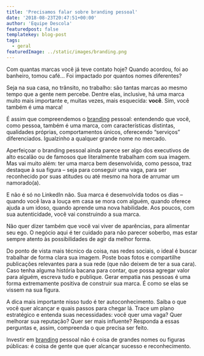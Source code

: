 ```yaml
---
title: 'Precisamos falar sobre branding pessoal'
date: '2018-08-23T20:47:51+00:00'
author: 'Equipe Descola'
featuredpost: false
templatekey: blog-post
tags:
  - geral
featuredImage: ../static/images/branding.png
---
```


Com quantas marcas você já teve contato hoje? Quando acordou, foi ao banheiro, tomou café… Foi impactado por quantos nomes diferentes?

Seja na sua casa, no trânsito, no trabalho: são tantas marcas ao mesmo tempo que a gente nem percebe. Dentre elas, inclusive, há uma marca muito mais importante e, muitas vezes, mais esquecida: **você**. Sim, você também é uma marca!

É assim que compreendemos o [branding](https://descola.org/curso/branding) pessoal: entendendo que você, como pessoa, também é uma marca, com características distintas, qualidades próprias, comportamentos únicos, oferecendo “serviços” diferenciados. Igualzinho a qualquer grande nome no mercado.

Aperfeiçoar o branding pessoal ainda parece ser algo dos executivos de alto escalão ou de famosos que literalmente trabalham com sua imagem. Mas vai muito além: ter uma marca bem desenvolvida, como pessoa, traz destaque à sua figura – seja para conseguir uma vaga, para ser reconhecido por suas atitudes ou até mesmo na hora de arrumar um namorado(a).

<script>(function(d,s,id){var js,fjs=d.getElementsByTagName(s)[0];if(d.getElementById(id))return;js=d.createElement(s);js.id=id;js.src='https://embed.playbuzz.com/sdk.js';fjs.parentNode.insertBefore(js,fjs);}(document,'script','playbuzz-sdk'));</script>

<div class="playbuzz" data-id="e3340344-06a2-4af2-b50e-e4625b7b1d16" data-show-info="false" data-show-share="false"></div>E não é só no LinkedIn não. Sua marca é desenvolvida todos os dias – quando você lava a louça em casa se mora com alguém, quando oferece ajuda a um idoso, quando aprende uma nova habilidade. Aos poucos, com sua autenticidade, você vai construindo a sua marca.

Não quer dizer também que você vai viver de aparências, para alimentar seu ego. O negócio aqui é ter cuidado para não parecer soberbo, mas estar sempre atento às possibilidades de agir da melhor forma.

Do ponto de vista mais técnico da coisa, nas redes sociais, o ideal é buscar trabalhar de forma clara sua imagem. Poste boas fotos e compartilhe publicações relevantes para a sua rede (que não deixem de ter a sua cara). Caso tenha alguma história bacana para contar, que possa agregar valor para alguém, escreva tudo e publique. Gerar empatia nas pessoas é uma forma extremamente positiva de construir sua marca. É como se elas se vissem na sua figura.

A dica mais importante nisso tudo é ter autoconhecimento. Saiba o que você quer alcançar e quais passos para chegar lá. Trace um plano estratégico e entenda suas necessidades: você quer uma vaga? Quer melhorar sua reputação? Quer ser mais influente? Responda a essas perguntas e, assim, compreenda o que precisa ser feito.

Investir em [branding](https://descola.org/curso/branding) pessoal não é coisa de grandes nomes ou figuras públicas: é coisa de gente que quer alcançar sucesso e reconhecimento.
